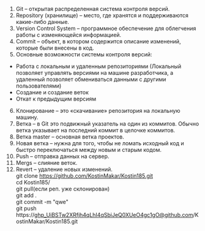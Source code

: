 1. Git – открытая распределенная система контроля версий.
2. Repository (хранилище) – место, где хранятся и поддерживаются какие-либо данные.
3. Version Control System – программное обеспечение для облегчения работы с изменяющейся информацией.
4. Commit – объект, в котором содержится описание изменений, которые были внесены в код.
5. Основные возможности системы контроля версий:
- Работа с локальным и удаленным репозиториями (Локальный позволяет управлять версиями на машине разработчика, а удаленный позволяет обмениваться данными с другими пользователями)
- Создание и создание веток
- Откат к предыдущим версиям
6. Клонирование – это «скачивание» репозитория на локальную машину.
7. Ветка – в Git это подвижный указатель на один из коммитов. Обычно ветка указывает на последний коммит в целочке коммитов.
8. Ветка master – основная ветка проектов.
9. Новая ветка – нужна для того, чтобы не ломать исходный код и быстро переключаться между новым и старым кодом.
10. Push – отправка данных на сервер.
11. Mergs – слияние веток.
12. Revert – удаление новых изменений.
 <br/> git clone https://github.com/KostinMakar/Kostin185.git
 <br/> cd Kostin185/
 <br/> git pull(если реп. уже склонирован)
 <br/> git add .
 <br/> git commit -m "qwe"
 <br/> git push https://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@github.com/KostinMakar/Kostin185.git

